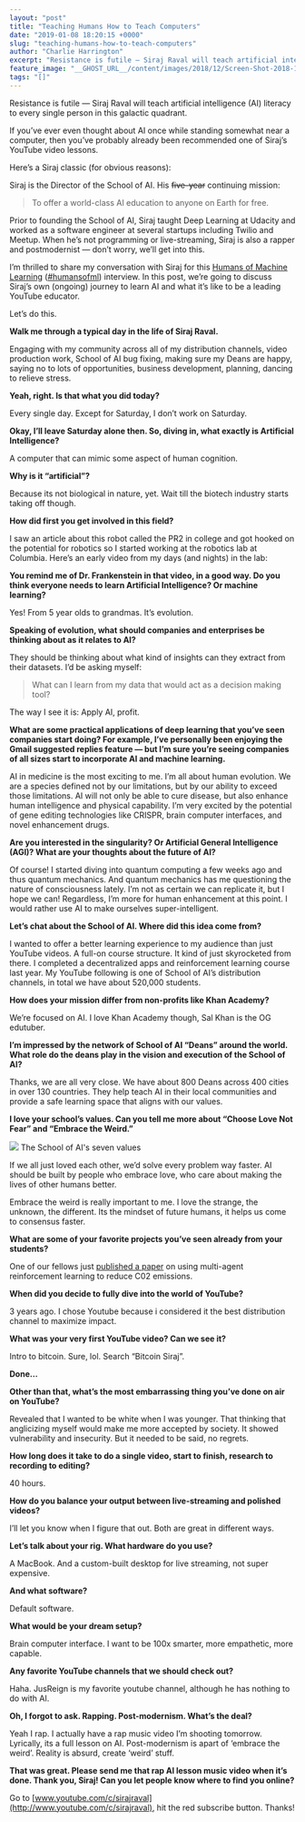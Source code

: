 ```yaml
---
layout: "post"
title: "Teaching Humans How to Teach Computers"
date: "2019-01-08 18:20:15 +0000"
slug: "teaching-humans-how-to-teach-computers"
author: "Charlie Harrington"
excerpt: "Resistance is futile — Siraj Raval will teach artificial intelligence (AI) literacy to every single person in this galactic quadrant. Learn more about Siraj's background and journey in this FloydHub #humansofml interview."
feature_image: "__GHOST_URL__/content/images/2018/12/Screen-Shot-2018-12-21-at-12.33.46-PM.png"
tags: "[]"
---
```


Resistance is futile — Siraj Raval will teach artificial intelligence (AI) literacy to every single person in this galactic quadrant. 

If you’ve ever even thought about AI once while standing somewhat near a computer, then you’ve probably already been recommended one of Siraj’s YouTube video lessons.

Here’s a Siraj classic (for obvious reasons):

Siraj is the Director of the School of AI. His ~~five-year~~ continuing mission:

> To offer a world-class AI education to anyone on Earth for free. 

Prior to founding the School of AI, Siraj taught Deep Learning at Udacity and worked as a software engineer at several startups including Twilio and Meetup. When he’s not programming or live-streaming, Siraj is also a rapper and postmodernist — don’t worry, we’ll get into this.

I’m thrilled to share my conversation with Siraj for this [Humans of Machine Learning](https://floydhub.github.io/tag/humans-of-ml/) ([#humansofml](https://twitter.com/hashtag/humansofml?src=hash)) interview. In this post, we’re going to discuss Siraj’s own (ongoing) journey to learn AI and what it’s like to be a leading YouTube educator.

Let’s do this.

**Walk me through a typical day in the life of Siraj Raval.**

Engaging with my community across all of my distribution channels, video production work, School of AI bug fixing, making sure my Deans are happy, saying no to lots of opportunities, business development, planning, dancing to relieve stress. 

**Yeah, right. Is that what you did today?**

Every single day. Except for Saturday, I don’t work on Saturday.

**Okay, I’ll leave Saturday alone then. So, diving in, what exactly is Artificial Intelligence?**

A computer that can mimic some aspect of human cognition.

**Why is it “artificial”?**

Because its not biological in nature, yet. Wait till the biotech industry starts taking off though.

**How did first you get involved in this field?**

I saw an article about this robot called the PR2 in college and got hooked on the potential for robotics so I started working at the robotics lab at Columbia. Here’s an early video from my days (and nights) in the lab:

**You remind me of Dr. Frankenstein in that video, in a good way. Do you think everyone needs to learn Artificial Intelligence? Or machine learning?**

Yes! From 5 year olds to grandmas. It’s evolution.

**Speaking of evolution, what should companies and enterprises be thinking about as it relates to AI?**

They should be thinking about what kind of insights can they extract from their datasets. I’d be asking myself:

> What can I learn from my data that would act as a decision making tool?

The way I see it is: Apply AI, profit. 

**What are some practical applications of deep learning that you’ve seen companies start doing? For example, I’ve personally been enjoying the Gmail suggested replies feature — but I’m sure you’re seeing companies of all sizes start to incorporate AI and machine learning.**

AI in medicine is the most exciting to me. I’m all about human evolution. We are a species defined not by our limitations, but by our ability to exceed those limitations. AI will not only be able to cure disease, but also enhance human intelligence and physical capability. I’m very excited by the potential of gene editing technologies like CRISPR, brain computer interfaces, and novel enhancement drugs.

**Are you interested in the singularity? Or Artificial General Intelligence (AGI)? What are your thoughts about the future of AI?**

Of course! I started diving into quantum computing a few weeks ago and thus quantum mechanics. And quantum mechanics has me questioning the nature of consciousness lately. I’m not as certain we can replicate it, but I hope we can! Regardless, I’m more for human enhancement at this point. I would rather use AI to make ourselves super-intelligent.

**Let’s chat about the School of AI. Where did this idea come from?**

I wanted to offer a better learning experience to my audience than just YouTube videos. A full-on course structure. It kind of just skyrocketed from there. I completed a decentralized apps and reinforcement learning course last year. My YouTube following is one of School of AI’s distribution channels, in total we have about 520,000 students.

**How does your mission differ from non-profits like Khan Academy?**

We’re focused on AI. I love Khan Academy though, Sal Khan is the OG edutuber. 

**I’m impressed by the network of School of AI “Deans” around the world. What role do the deans play in the vision and execution of the School of AI?**

Thanks, we are all very close. We have about 800 Deans across 400 cities in over 130 countries. They help teach AI in their local communities and provide a safe learning space that aligns with our values.

**I love your school’s values. Can you tell me more about “Choose Love Not Fear” and “Embrace the Weird.”**

![](https://d2mxuefqeaa7sj.cloudfront.net/s_B72501EDA3756187F8E9FA2424FEB2E775EDD8FE9D4557A430F1EE062A8E7F5E_1545420186705_Screen+Shot+2018-12-21+at+11.22.44+AM.png) The School of AI's seven values

If we all just loved each other, we’d solve every problem way faster. AI should be built by people who embrace love, who care about making the lives of other humans better. 

Embrace the weird is really important to me. I love the strange, the unknown, the different. Its the mindset of future humans, it helps us come to consensus faster. 

**What are some of your favorite projects you’ve seen already from your students?**

One of our fellows just [published a paper](https://github.com/Valdini/Carbon-Footprint-Multi-Agent-Reinforcement-Learning/blob/master/Reducing%20the%20Global%20Carbon%20Footprint%20based%20on%20Multi-Agent%20Reinforcement%20Learning%20\(MARL\)_Valentin%20Kahn_School%20of%20AI.pdf) on using multi-agent reinforcement learning to reduce C02 emissions.

**When did you decide to fully dive into the world of YouTube?**

3 years ago. I chose Youtube because i considered it the best distribution channel to maximize impact.

**What was your very first YouTube video? Can we see it?**

Intro to bitcoin. Sure, lol. Search “Bitcoin Siraj”. 

**Done…**

**Other than that, what’s the most embarrassing thing you’ve done on air on YouTube?**

Revealed that I wanted to be white when I was younger. That thinking that anglicizing myself would make me more accepted by society. It showed vulnerability and insecurity. But it needed to be said, no regrets.

**How long does it take to do a single video, start to finish, research to recording to editing?**

40 hours.

**How do you balance your output between live-streaming and polished videos?**

I’ll let you know when I figure that out. Both are great in different ways.

**Let’s talk about your rig. What hardware do you use?**

A MacBook. And a custom-built desktop for live streaming, not super expensive. 

**And what software?**

Default software.

**What would be your dream setup?**

Brain computer interface. I want to be 100x smarter, more empathetic, more capable.

**Any favorite YouTube channels that we should check out?**

Haha. JusReign is my favorite youtube channel, although he has nothing to do with AI.

**Oh, I forgot to ask. Rapping. Post-modernism. What’s the deal?**

Yeah I rap. I actually have a rap music video I’m shooting tomorrow. Lyrically, its a full lesson on AI. Post-modernism is apart of ‘embrace the weird’. Reality is absurd, create ‘weird’ stuff.

**That was great. Please send me that rap AI lesson music video when it’s done. Thank you, Siraj! Can you let people know where to find you online?**

Go to [www.youtube.com/c/sirajraval](http://www.youtube.com/c/sirajraval), hit the red subscribe button. Thanks!